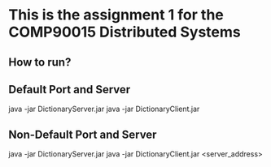 # This is the assignment 1 for the COMP90015 Distributed Systems
## How to run?

## Default Port and Server
java -jar DictionaryServer.jar
java -jar DictionaryClient.jar

## Non-Default Port and Server
java -jar DictionaryServer.jar <port>
java -jar DictionaryClient.jar <server_address> <port>
